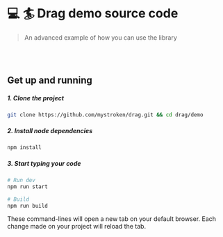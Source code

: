 # :computer: :surfer: Drag demo source code

> An advanced example of how you can use the library

<br><br>

## Get up and running

##### 1. Clone the project

```bash
git clone https://github.com/mystroken/drag.git && cd drag/demo
```

##### 2. Install node dependencies

```bash
npm install
```

##### 3. Start typing your code

```bash
# Run dev
npm run start

# Build
npm run build
```

These command-lines will open a new tab on your default browser. Each change made on your project will reload the tab.

